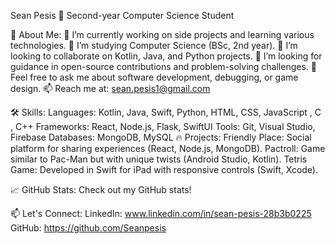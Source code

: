Sean Pesis 👋 Second-year Computer Science Student

🚀 About Me: 🔭 I’m currently working on side projects and learning various technologies.
🌱 I’m studying Computer Science (BSc, 2nd year). 
👯 I’m looking to collaborate on Kotlin, Java, and Python projects. 
🤔 I’m looking for guidance in open-source contributions and problem-solving challenges. 
💬 Feel free to ask me about software development, debugging, or game design. 
📫 Reach me at: sean.pesis1@gmail.com

🛠 Skills: 
Languages: Kotlin, Java, Swift, Python, HTML, CSS, JavaScript , C , C++
Frameworks: React, Node.js, Flask, SwiftUI Tools: Git, Visual Studio, Firebase
Databases: MongoDB, MySQL 
🔥 Projects: 
Friendly Place: Social platform for sharing experiences (React, Node.js, MongoDB). 
Pactroll: Game similar to Pac-Man but with unique twists (Android Studio, Kotlin). 
Tetris Game: Developed in Swift for iPad with responsive controls (Swift, Xcode). 

📈 GitHub Stats: Check out my GitHub stats!

📫 Let's Connect: LinkedIn: www.linkedin.com/in/sean-pesis-28b3b0225 GitHub: https://github.com/Seanpesis

